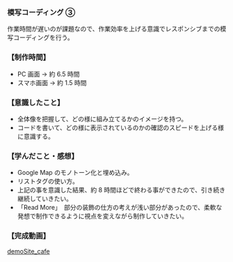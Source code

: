 ### 模写コーディング ③

作業時間が遅いのが課題なので、作業効率を上げる意識でレスポンシブまでの模写コーディングを行う。

### 【制作時間】
- PC 画面 → 約 6.5 時間
- スマホ画面 → 約 1.5 時間

### 【意識したこと】
- 全体像を把握して、どの様に組み立てるかのイメージを持つ。
- コードを書いて、どの様に表示されているのかの確認のスピードを上げる様に意識する。

### 【学んだこと・感想】
- Google Map のモノトーン化と埋め込み。
- リストタグの使い方。
- 上記の事を意識した結果、約 8 時間ほどで終わる事ができたので、引き続き継続していきたい。
- 「Read More」　部分の装飾の仕方の考えが浅い部分があったので、柔軟な発想で制作できるように視点を変えながら制作していきたい。

### 【完成動画】

[demoSite_cafe](https://youtu.be/sCIu_w36CoU)
